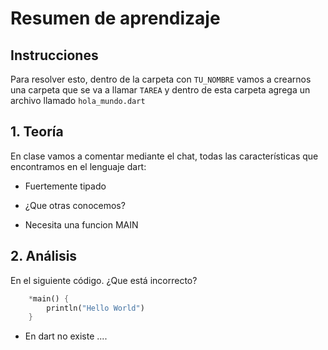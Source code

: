 Resumen de aprendizaje 
=======================

## Instrucciones
Para resolver esto, dentro de la carpeta con ```TU_NOMBRE``` vamos a crearnos una carpeta que se va a llamar ```TAREA``` y dentro de esta carpeta agrega un archivo llamado ```hola_mundo.dart```

## 1. Teoría

En clase vamos a comentar mediante el chat, todas las características que encontramos en el lenguaje dart:

* Fuertemente tipado
* ¿Que otras conocemos?

* Necesita una funcion MAIN




## 2. Análisis
En el siguiente código. ¿Que está incorrecto?

```dart
    *main() {
        println("Hello World")
    }
```
* En dart no existe ....